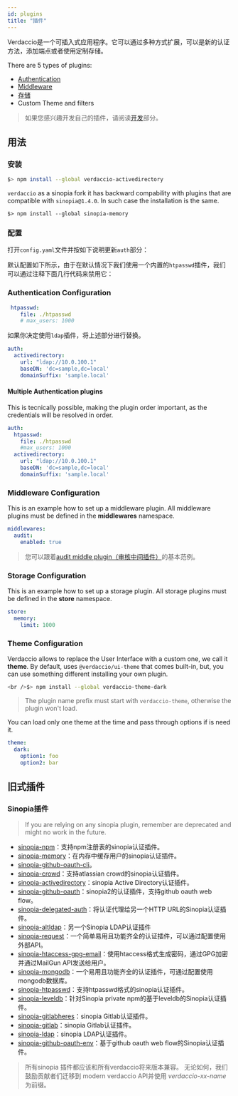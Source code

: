 ```yaml
---
id: plugins
title: "插件"
---
```


Verdaccio是一个可插入式应用程序。它可以通过多种方式扩展，可以是新的认证方法，添加端点或者使用定制存储。

There are 5 types of plugins:

* [Authentication](plugin-auth.md)
* [Middleware](plugin-middleware.md)
* [存储](plugin-storage.md)
* Custom Theme and filters

> 如果您感兴趣开发自己的插件，请阅读[开发](dev-plugins.md)部分。

## 用法

### 安装

```bash
$> npm install --global verdaccio-activedirectory
```

`verdaccio` as a sinopia fork it has backward compability with plugins that are compatible with `sinopia@1.4.0`. In such case the installation is the same.

    $> npm install --global sinopia-memory
    

### 配置

打开`config.yaml`文件并按如下说明更新`auth`部分：

默认配置如下所示，由于在默认情况下我们使用一个内置的`htpasswd`插件，我们可以通过注释下面几行代码来禁用它：

### Authentication Configuration

```yaml
 htpasswd:
    file: ./htpasswd
    # max_users: 1000
```

如果你决定使用`ldap`插件，将上述部分进行替换。

```yaml
auth:
  activedirectory:
    url: "ldap://10.0.100.1"
    baseDN: 'dc=sample,dc=local'
    domainSuffix: 'sample.local'
```

#### Multiple Authentication plugins

This is tecnically possible, making the plugin order important, as the credentials will be resolved in order.

```yaml
auth:
  htpasswd:
    file: ./htpasswd
    #max_users: 1000
  activedirectory:
    url: "ldap://10.0.100.1"
    baseDN: 'dc=sample,dc=local'
    domainSuffix: 'sample.local'
```

### Middleware Configuration

This is an example how to set up a middleware plugin. All middleware plugins must be defined in the **middlewares** namespace.

```yaml
middlewares:
  audit:
    enabled: true
```

> 您可以跟着[audit middle plugin（审核中间插件）](https://github.com/verdaccio/verdaccio-audit)的基本范例。

### Storage Configuration

This is an example how to set up a storage plugin. All storage plugins must be defined in the **store** namespace.

```yaml
store:
  memory:
    limit: 1000
```

### Theme Configuration

Verdaccio allows to replace the User Interface with a custom one, we call it **theme**. By default, uses `@verdaccio/ui-theme` that comes built-in, but, you can use something different installing your own plugin.

```bash
<br />$> npm install --global verdaccio-theme-dark

```

> The plugin name prefix must start with `verdaccio-theme`, otherwise the plugin won't load.

You can load only one theme at the time and pass through options if is need it.

```yaml
theme:
  dark:
    option1: foo
    option2: bar
```

## 旧式插件

### Sinopia插件

> If you are relying on any sinopia plugin, remember are deprecated and might no work in the future.

* [sinopia-npm](https://www.npmjs.com/package/sinopia-npm)：支持npm注册表的sinopia认证插件。
* [sinopia-memory](https://www.npmjs.com/package/sinopia-memory)：在内存中缓存用户的sinopia认证插件。
* [sinopia-github-oauth-cli](https://www.npmjs.com/package/sinopia-github-oauth-cli)。
* [sinopia-crowd](https://www.npmjs.com/package/sinopia-crowd)：支持atlassian crowd的sinopia认证插件。
* [sinopia-activedirectory](https://www.npmjs.com/package/sinopia-activedirectory)：sinopia Active Directory认证插件。
* [sinopia-github-oauth](https://www.npmjs.com/package/sinopia-github-oauth)：sinopia2的认证插件，支持github oauth web flow。
* [sinopia-delegated-auth](https://www.npmjs.com/package/sinopia-delegated-auth)：将认证代理给另一个HTTP URL的Sinopia认证插件。
* [sinopia-altldap](https://www.npmjs.com/package/sinopia-altldap)：另一个Sinopia LDAP认证插件
* [sinopia-request](https://www.npmjs.com/package/sinopia-request)：一个简单易用且功能齐全的认证插件，可以通过配置使用外部API。
* [sinopia-htaccess-gpg-email](https://www.npmjs.com/package/sinopia-htaccess-gpg-email)：使用htaccess格式生成密码，通过GPG加密并通过MailGun API发送给用户。
* [sinopia-mongodb](https://www.npmjs.com/package/sinopia-mongodb)：一个易用且功能齐全的认证插件，可通过配置使用mongodb数据库。
* [sinopia-htpasswd](https://www.npmjs.com/package/sinopia-htpasswd)：支持htpasswd格式的sinopia认证插件。
* [sinopia-leveldb](https://www.npmjs.com/package/sinopia-leveldb)：针对Sinopia private npm的基于leveldb的Sinopia认证插件。
* [sinopia-gitlabheres](https://www.npmjs.com/package/sinopia-gitlabheres)：sinopia Gitlab认证插件。
* [sinopia-gitlab](https://www.npmjs.com/package/sinopia-gitlab)：sinopia Gitlab认证插件。
* [sinopia-ldap](https://www.npmjs.com/package/sinopia-ldap)：sinopia LDAP认证插件。
* [sinopia-github-oauth-env](https://www.npmjs.com/package/sinopia-github-oauth-env)：基于github oauth web flow的Sinopia认证插件。

> 所有sinopia 插件都应该和所有verdaccio将来版本兼容。 无论如何，我们鼓励贡献者们迁移到 modern verdaccio API并使用 *verdaccio-xx-name*为前缀。